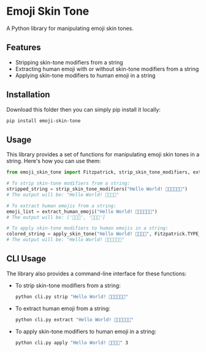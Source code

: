 # Emoji Skin Tone

A Python library for manipulating emoji skin tones.

## Features

- Stripping skin-tone modifiers from a string
- Extracting human emoji with or without skin-tone modifiers from a string
- Applying skin-tone modifiers to human emoji in a string

## Installation

Download this folder then you can simply pip install it locally:

```bash
pip install emoji-skin-tone
```

## Usage

This library provides a set of functions for manipulating emoji skin tones in a string. Here's how you can use them:

```python
from emoji_skin_tone import Fitzpatrick, strip_skin_tone_modifiers, extract_human_emoji, apply_skin_tone

# To strip skin-tone modifiers from a string:
stripped_string = strip_skin_tone_modifiers("Hello World! 👩🏽‍💻👨🏿‍💻")
# The output will be: "Hello World! 👩‍💻👨‍💻"

# To extract human emojis from a string:
emoji_list = extract_human_emoji("Hello World! 👩🏽‍💻👨🏿‍💻")
# The output will be: ['👩🏽‍💻', '👨🏿‍💻']

# To apply skin-tone modifiers to human emojis in a string:
colored_string = apply_skin_tone("Hello World! 👩‍💻👨‍💻", Fitzpatrick.TYPE_3)
# The output will be: "Hello World! 👩🏽‍💻👨🏽‍💻"
```


## CLI Usage

The library also provides a command-line interface for these functions:

- To strip skin-tone modifiers from a string:
    ```bash
    python cli.py strip "Hello World! 👩🏽‍💻👨🏿‍💻"
    ```
- To extract human emoji from a string:
    ```bash
    python cli.py extract "Hello World! 👩🏽‍💻👨🏿‍💻"
    ```
- To apply skin-tone modifiers to human emoji in a string:
    ```bash
    python cli.py apply "Hello World! 👩‍💻👨‍💻" 3
    ```
